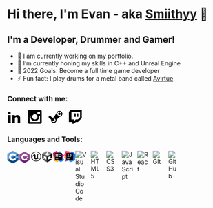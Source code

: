 # Hi there, I'm Evan - aka [Smiithyy][instagram] 👋 

## I'm a Developer, Drummer and Gamer!

- 🔭 I am currently working on my portfolio.
- 🌱 I’m currently honing my skills in C++ and Unreal Engine
- 🥅 2022 Goals: Become a full time game developer
- ⚡ Fun fact: I play drums for a metal band called [Avirtue][avirtue]

### Connect with me:

[![linkedin](./img/linkedin-dark.png)](https://www.linkedin.com/in/smiithyy)
&nbsp;&nbsp;
[![instagram](./img/instagram-dark.png)](https://www.instagram.com/evansmith.drums)
&nbsp;&nbsp;
[![steam](./img/steam-dark.png)](steamcommunity.com/id/Smiithyy)
&nbsp;&nbsp;
[![twitch](./img/twitch-dark.png)](https://www.twitch.tv/smiithyy__)
&nbsp;&nbsp;


### Languages and Tools:

<img align="left" alt="C++" width="26px" src="./img/C++.png" />
<img align="left" alt="C#" width="28px" src="./img/CSharp.png" />
<img align="left" alt="Unreal Engine" width="26px" src="./img/unreal.png" />
<img align="left" alt="Unity" width="26px" src="./img/unity.png" />
<img align="left" alt="Rider" width="26px" src="./img/rider.png" />
<img align="left" alt="Intellij" width="26px" src="./img/intellij.png" />
<img align="left" alt="Visual Studio Code" width="26px" src="https://cdn.jsdelivr.net/gh/devicons/devicon/icons/vscode/vscode-original.svg" style="padding-right:10px;" />
<img align="left" alt="HTML5" width="26px" src="https://cdn.jsdelivr.net/gh/devicons/devicon/icons/html5/html5-original.svg" style="padding-right:10px;" />
<img align="left" alt="CSS3" width="26px" src="https://cdn.jsdelivr.net/gh/devicons/devicon/icons/css3/css3-original.svg" style="padding-right:10px;" />
<img align="left" alt="JavaScript" width="26px" src="https://cdn.jsdelivr.net/gh/devicons/devicon/icons/javascript/javascript-original.svg" style="padding-right:10px;" />
<img align="left" alt="React" width="26px" src="https://cdn.jsdelivr.net/gh/devicons/devicon/icons/react/react-original.svg" style="padding-right:10px;" />
<img align="left" alt="Git" width="26px" src="https://cdn.jsdelivr.net/gh/devicons/devicon/icons/git/git-original.svg" style="padding-right:10px;" />
<img align="left" alt="GitHub" width="26px" src="https://user-images.githubusercontent.com/3369400/139448065-39a229ba-4b06-434b-bc67-616e2ed80c8f.png" style="padding-right:10px;" />


<br />
<br />

[instagram]: https://www.instagram.com/evansmith.drums
[avirtue]: https://www.instagram.com/avirtue.band
[email]: mailto:evansmith.software@gmail.com
[linkedin]: https://www.linkedin.com/in/smiithyy
[steam]: steamcommunity.com/id/Smiithyy
[twitch]: https://www.twitch.tv/smiithyy__
